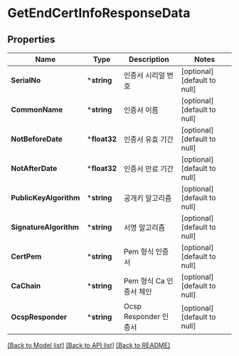 # GetEndCertInfoResponseData

## Properties
Name | Type | Description | Notes
------------ | ------------- | ------------- | -------------
**SerialNo** | ***string** | 인증서 시리얼 번호 | [optional] [default to null]
**CommonName** | ***string** | 인증서 이름 | [optional] [default to null]
**NotBeforeDate** | ***float32** | 인증서 유효 기간 | [optional] [default to null]
**NotAfterDate** | ***float32** | 인증서 만료 기간 | [optional] [default to null]
**PublicKeyAlgorithm** | ***string** | 공개키 알고리즘 | [optional] [default to null]
**SignatureAlgorithm** | ***string** | 서명 알고리즘 | [optional] [default to null]
**CertPem** | ***string** | Pem 형식 인증서 | [optional] [default to null]
**CaChain** | ***string** | Pem 형식 Ca 인증서 체인 | [optional] [default to null]
**OcspResponder** | ***string** | Ocsp Responder 인증서 | [optional] [default to null]

[[Back to Model list]](../README.md#documentation-for-models) [[Back to API list]](../README.md#documentation-for-api-endpoints) [[Back to README]](../README.md)


